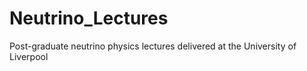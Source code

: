 # Neutrino_Lectures
Post-graduate neutrino physics lectures delivered at the University of Liverpool
